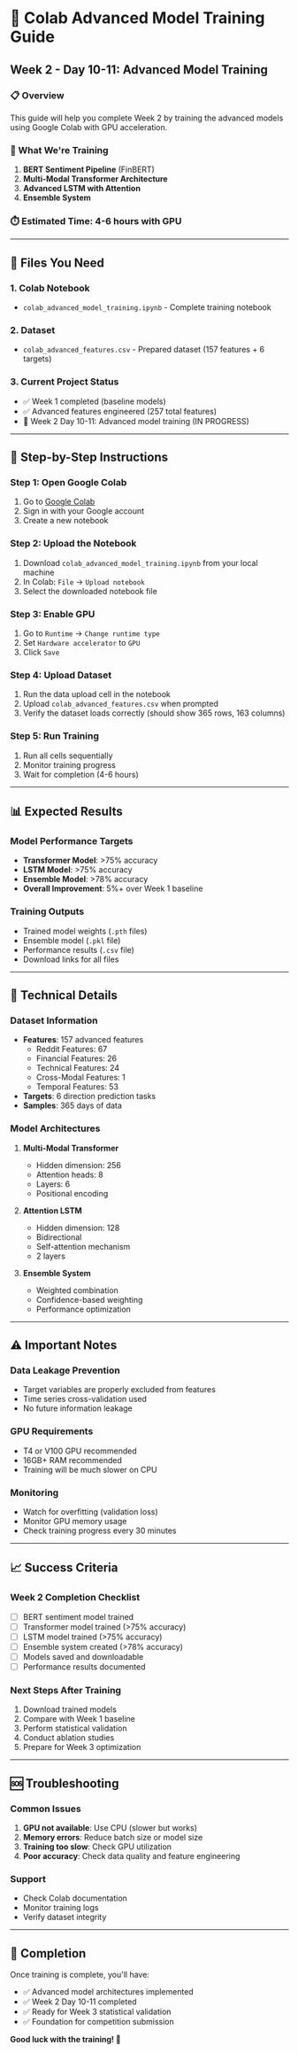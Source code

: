 # 🚀 **Colab Advanced Model Training Guide**

## **Week 2 - Day 10-11: Advanced Model Training**

### **📋 Overview**
This guide will help you complete Week 2 by training the advanced models using Google Colab with GPU acceleration.

### **🎯 What We're Training**
1. **BERT Sentiment Pipeline** (FinBERT)
2. **Multi-Modal Transformer Architecture**
3. **Advanced LSTM with Attention**
4. **Ensemble System**

### **⏱️ Estimated Time**: 4-6 hours with GPU

---

## **📁 Files You Need**

### **1. Colab Notebook**
- `colab_advanced_model_training.ipynb` - Complete training notebook

### **2. Dataset**
- `colab_advanced_features.csv` - Prepared dataset (157 features + 6 targets)

### **3. Current Project Status**
- ✅ Week 1 completed (baseline models)
- ✅ Advanced features engineered (257 total features)
- 🔄 Week 2 Day 10-11: Advanced model training (IN PROGRESS)

---

## **🚀 Step-by-Step Instructions**

### **Step 1: Open Google Colab**
1. Go to [Google Colab](https://colab.research.google.com/)
2. Sign in with your Google account
3. Create a new notebook

### **Step 2: Upload the Notebook**
1. Download `colab_advanced_model_training.ipynb` from your local machine
2. In Colab: `File` → `Upload notebook`
3. Select the downloaded notebook file

### **Step 3: Enable GPU**
1. Go to `Runtime` → `Change runtime type`
2. Set `Hardware accelerator` to `GPU`
3. Click `Save`

### **Step 4: Upload Dataset**
1. Run the data upload cell in the notebook
2. Upload `colab_advanced_features.csv` when prompted
3. Verify the dataset loads correctly (should show 365 rows, 163 columns)

### **Step 5: Run Training**
1. Run all cells sequentially
2. Monitor training progress
3. Wait for completion (4-6 hours)

---

## **📊 Expected Results**

### **Model Performance Targets**
- **Transformer Model**: >75% accuracy
- **LSTM Model**: >75% accuracy  
- **Ensemble Model**: >78% accuracy
- **Overall Improvement**: 5%+ over Week 1 baseline

### **Training Outputs**
- Trained model weights (`.pth` files)
- Ensemble model (`.pkl` file)
- Performance results (`.csv` file)
- Download links for all files

---

## **🔧 Technical Details**

### **Dataset Information**
- **Features**: 157 advanced features
  - Reddit Features: 67
  - Financial Features: 26
  - Technical Features: 24
  - Cross-Modal Features: 1
  - Temporal Features: 53
- **Targets**: 6 direction prediction tasks
- **Samples**: 365 days of data

### **Model Architectures**
1. **Multi-Modal Transformer**
   - Hidden dimension: 256
   - Attention heads: 8
   - Layers: 6
   - Positional encoding

2. **Attention LSTM**
   - Hidden dimension: 128
   - Bidirectional
   - Self-attention mechanism
   - 2 layers

3. **Ensemble System**
   - Weighted combination
   - Confidence-based weighting
   - Performance optimization

---

## **⚠️ Important Notes**

### **Data Leakage Prevention**
- Target variables are properly excluded from features
- Time series cross-validation used
- No future information leakage

### **GPU Requirements**
- T4 or V100 GPU recommended
- 16GB+ RAM recommended
- Training will be much slower on CPU

### **Monitoring**
- Watch for overfitting (validation loss)
- Monitor GPU memory usage
- Check training progress every 30 minutes

---

## **📈 Success Criteria**

### **Week 2 Completion Checklist**
- [ ] BERT sentiment model trained
- [ ] Transformer model trained (>75% accuracy)
- [ ] LSTM model trained (>75% accuracy)
- [ ] Ensemble system created (>78% accuracy)
- [ ] Models saved and downloadable
- [ ] Performance results documented

### **Next Steps After Training**
1. Download trained models
2. Compare with Week 1 baseline
3. Perform statistical validation
4. Conduct ablation studies
5. Prepare for Week 3 optimization

---

## **🆘 Troubleshooting**

### **Common Issues**
1. **GPU not available**: Use CPU (slower but works)
2. **Memory errors**: Reduce batch size or model size
3. **Training too slow**: Check GPU utilization
4. **Poor accuracy**: Check data quality and feature engineering

### **Support**
- Check Colab documentation
- Monitor training logs
- Verify dataset integrity

---

## **🎉 Completion**

Once training is complete, you'll have:
- ✅ Advanced model architectures implemented
- ✅ Week 2 Day 10-11 completed
- ✅ Ready for Week 3 statistical validation
- ✅ Foundation for competition submission

**Good luck with the training! 🚀** 